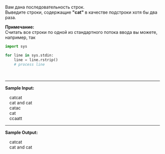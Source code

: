 Вам дана последовательность строк.  
Выведите строки, содержащие **"cat"** в качестве подстроки хотя бы два раза.  

**Примечание:**  
Считать все строки по одной из стандартного потока ввода вы можете, например, так
```python
import sys

for line in sys.stdin:
    line = line.rstrip()
    # process line
```
<br>

---
**Sample Input:**
<p style="margin-left: 1em">catcat<br>
cat and cat<br>
catac<br>
cat<br>
ccaatt</p>

---
**Sample Output:**
<p style="margin-left: 1em">catcat<br>cat and cat</p>